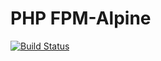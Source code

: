 # PHP FPM-Alpine
[![Build Status](https://travis-ci.org/norbybaru/docker-php-fpm-alpine.svg?branch=master)](https://travis-ci.org/norbybaru/docker-php-fpm-alpine)